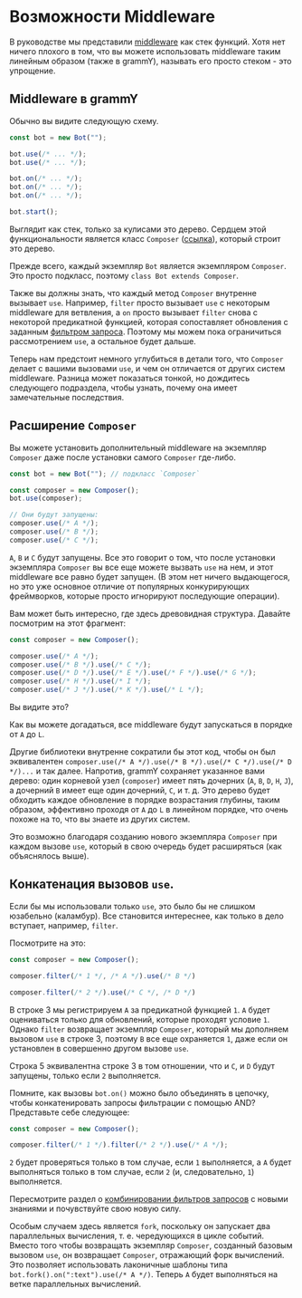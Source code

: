 # Возможности Middleware

В руководстве мы представили [middleware](../guide/middleware) как стек функций.
Хотя нет ничего плохого в том, что вы можете использовать middleware таким линейным образом (также в grammY), называть его просто стеком - это упрощение.

## Middleware в grammY

Обычно вы видите следующую схему.

```ts
const bot = new Bot("");

bot.use(/* ... */);
bot.use(/* ... */);

bot.on(/* ... */);
bot.on(/* ... */);
bot.on(/* ... */);

bot.start();
```

Выглядит как стек, только за кулисами это дерево.
Сердцем этой функциональности является класс `Composer` ([ссылка](/ref/core/composer)), который строит это дерево.

Прежде всего, каждый экземпляр `Bot` является экземпляром `Composer`.
Это просто подкласс, поэтому `class Bot extends Composer`.

Также вы должны знать, что каждый метод `Composer` внутренне вызывает `use`.
Например, `filter` просто вызывает `use` с некоторым middleware для ветвления, а `on` просто вызывает `filter` снова с некоторой предикатной функцией, которая сопоставляет обновления с заданным [фильтром запроса](../guide/filter-queries).
Поэтому мы можем пока ограничиться рассмотрением `use`, а остальное будет дальше.

Теперь нам предстоит немного углубиться в детали того, что `Composer` делает с вашими вызовами `use`, и чем он отличается от других систем middleware.
Разница может показаться тонкой, но дождитесь следующего подраздела, чтобы узнать, почему она имеет замечательные последствия.

## Расширение `Composer`

Вы можете установить дополнительный middleware на экземпляр `Composer` даже после установки самого `Composer` где-либо.

```ts
const bot = new Bot(""); // подкласс `Composer`

const composer = new Composer();
bot.use(composer);

// Они будут запущены:
composer.use(/* A */);
composer.use(/* B */);
composer.use(/* C */);
```

`A`, `B` и `C` будут запущены.
Все это говорит о том, что после установки экземпляра `Composer` вы все еще можете вызвать `use` на нем, и этот middleware все равно будет запущен.
(В этом нет ничего выдающегося, но это уже основное отличие от популярных конкурирующих фреймворков, которые просто игнорируют последующие операции).

Вам может быть интересно, где здесь древовидная структура.
Давайте посмотрим на этот фрагмент:

```ts
const composer = new Composer();

composer.use(/* A */);
composer.use(/* B */).use(/* C */);
composer.use(/* D */).use(/* E */).use(/* F */).use(/* G */);
composer.use(/* H */).use(/* I */);
composer.use(/* J */).use(/* K */).use(/* L */);
```

Вы видите это?

Как вы можете догадаться, все middleware будут запускаться в порядке от `A` до `L`.

Другие библиотеки внутренне сократили бы этот код, чтобы он был эквивалентен `composer.use(/* A */).use(/* B */).use(/* C */).use(/* D */)...` и так далее.
Напротив, grammY сохраняет указанное вами дерево: один корневой узел (`composer`) имеет пять дочерних (`A`, `B`, `D`, `H`, `J`), а дочерний `B` имеет еще один дочерний, `C`, и т. д.
Это дерево будет обходить каждое обновление в порядке возрастания глубины, таким образом, эффективно проходя от `A` до `L` в линейном порядке, что очень похоже на то, что вы знаете из других систем.

Это возможно благодаря созданию нового экземпляра `Composer` при каждом вызове `use`, который в свою очередь будет расширяться (как объяснялось выше).

## Конкатенация вызовов `use`.

Если бы мы использовали только `use`, это было бы не слишком юзабельно (каламбур).
Все становится интереснее, как только в дело вступает, например, `filter`.

Посмотрите на это:

```ts
const composer = new Composer();

composer.filter(/* 1 */, /* A */).use(/* B */)

composer.filter(/* 2 */).use(/* C */, /* D */)
```

В строке 3 мы регистрируем `A` за предикатной функцией `1`.
`A` будет оцениваться только для обновлений, которые проходят условие `1`.
Однако `filter` возвращает экземпляр `Composer`, который мы дополняем вызовом `use` в строке 3, поэтому `B` все еще охраняется `1`, даже если он установлен в совершенно другом вызове `use`.

Строка 5 эквивалентна строке 3 в том отношении, что и `C`, и `D` будут запущены, только если `2` выполняется.

Помните, как вызовы `bot.on()` можно было объединять в цепочку, чтобы конкатенировать запросы фильтрации с помощью AND?
Представьте себе следующее:

```ts
const composer = new Composer();

composer.filter(/* 1 */).filter(/* 2 */).use(/* A */);
```

`2` будет проверяться только в том случае, если `1` выполняется, а `A` будет выполняться только в том случае, если `2` (и, следовательно, `1`) выполняется.

Пересмотрите раздел о [комбинировании фильтров запросов](../guide/filter-queries#комбинирование-фильтров-запросов) с новыми знаниями и почувствуйте свою новую силу.

Особым случаем здесь является `fork`, поскольку он запускает два параллельных вычисления, т. е. чередующихся в цикле событий.
Вместо того чтобы возвращать экземпляр `Composer`, созданный базовым вызовом `use`, он возвращает `Composer`, отражающий форк вычислений.
Это позволяет использовать лаконичные шаблоны типа `bot.fork().on(":text").use(/* A */)`.
Теперь `A` будет выполняться на ветке параллельных вычислений.